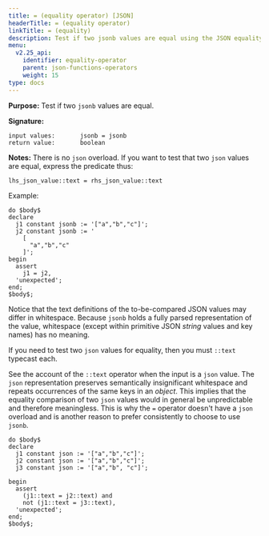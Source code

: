 ```yaml
---
title: = (equality operator) [JSON]
headerTitle: = (equality operator)
linkTitle: = (equality)
description: Test if two jsonb values are equal using the JSON equality operator (=).
menu:
  v2.25_api:
    identifier: equality-operator
    parent: json-functions-operators
    weight: 15
type: docs
---
```


**Purpose:** Test if two `jsonb` values are equal.

**Signature:**

```
input values:       jsonb = jsonb
return value:       boolean
```

**Notes:** There is no `json` overload. If you want to test that two `json` values are equal, express the predicate thus:

```
lhs_json_value::text = rhs_json_value::text
```

Example:

```plpgsql
do $body$
declare
  j1 constant jsonb := '["a","b","c"]';
  j2 constant jsonb := '
    [
      "a","b","c"
    ]';
begin
  assert
    j1 = j2,
  'unexpected';
end;
$body$;
```

Notice that the text definitions of the to-be-compared JSON values may differ in whitespace. Because `jsonb` holds a fully parsed representation of the value, whitespace (except within primitive JSON _string_ values and key names) has no meaning.

If you need to test two `json` values for equality, then you must `::text` typecast each.

See the account of the `::text` operator when the input is a `json` value. The `json` representation preserves semantically insignificant whitespace and repeats occurrences of the same keys in an _object_. This implies that the equality comparison of two `json` values would in general be unpredictable and therefore meaningless. This is why the `=` operator doesn't have a `json` overload and is another reason to prefer consistently to choose to use `jsonb`.

```plpgsql
do $body$
declare
  j1 constant json := '["a","b","c"]';
  j2 constant json := '["a","b","c"]';
  j3 constant json := '["a","b", "c"]';

begin
  assert
    (j1::text = j2::text) and
    not (j1::text = j3::text),
  'unexpected';
end;
$body$;
```
